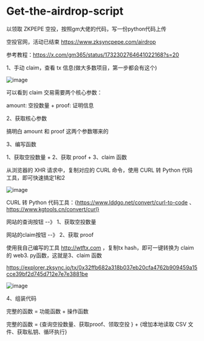 # Get-the-airdrop-script
以领取 ZKPEPE 空投，按照gm大佬的代码，写一份python代码上传

空投官网，活动已结束  https://www.zksyncpepe.com/airdrop

参考教程：https://x.com/gm365/status/1732302764641022168?s=20


1、手动 claim，查看 tx 信息(做大多数项目，第一步都会有这个)

![image](https://github.com/xyyz12/Get-the-airdrop-script/assets/91812763/ee282a12-e0e0-478d-9206-225147577f31)

可以看到 claim 交易需要两个核心参数：

 amount: 空投数量   +    proof: 证明信息
  
2、获取核心参数

搞明白 amount 和 proof  这两个参数哪来的

3、编写函数

1、获取空投数量    +    2、获取 proof   +    3、claim 函数

从浏览器的 XHR 请求中，复制对应的 CURL 命令，使用 CURL 转 Python 代码工具，即可快速搞定1和2

![image](https://github.com/xyyz12/Get-the-airdrop-script/assets/91812763/d1726d25-c3c5-4fa4-a25e-f04e33b5a014)

 CURL 转 Python 代码工具：{https://www.lddgo.net/convert/curl-to-code 、 https://www.kgtools.cn/convert/curl} 

网站的查询按钮   --》     1、获取空投数量

网站的claim按钮  --》     2、获取 proof

使用我自己编写的工具 http://wtftx.com       ，复制tx hash，即可一键转换为 claim 的 web3. py函数，这就是3、claim 函数

https://explorer.zksync.io/tx/0x32ffb682a318b037eb20cfa4762b909459a15cce39bf2d745d712e7e7e3881be

![image](https://github.com/xyyz12/Get-the-airdrop-script/assets/91812763/9567f9c8-03a8-41b2-8fb5-552d64ba94e9)


4、组装代码

完整的函数 = 功能函数 +  操作函数

完整的函数 = {查询空投数量、获取proof、领取空投 }  +   {增加本地读取 CSV 文件、获取私钥、循环执行} 
